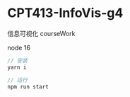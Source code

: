 # CPT413-InfoVis-g4
信息可视化 courseWork



node 16

```javascript
// 安装
yarn i

// 运行
npm run start
```



